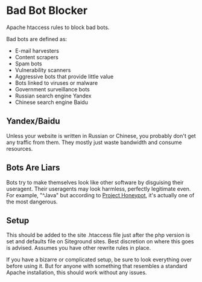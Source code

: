 Bad Bot Blocker
===============

Apache htaccess rules to block bad bots.

Bad bots are defined as:

- E-mail harvesters
- Content scrapers
- Spam bots
- Vulnerability scanners
- Aggressive bots that provide little value
- Bots linked to viruses or malware
- Government surveillance bots
- Russian search engine Yandex
- Chinese search engine Baidu

Yandex/Baidu
------------

Unless your website is written in Russian or Chinese, you probably don't
get any traffic from them. They mostly just waste bandwidth and consume resources.


Bots Are Liars
--------------

Bots try to make themselves look like other software by disguising their
useragent. Their useragents may look harmless, perfectly legitimate even.
For example, "^Java" but according to
[Project Honeypot](https://www.projecthoneypot.org/harvester_useragents.php),
it's actually one of the most dangerous.


Setup
-----

This should be added to the site .htaccess file just after the php version
is set and defaults file on Siteground sites. Best discretion on where this
goes is advised. Assumes you have other rewrite rules in place.

If you have a bizarre or complicated setup, be sure to look everything
over before using it. But for anyone with something that resembles
a standard Apache installation, this should work without any issues.
